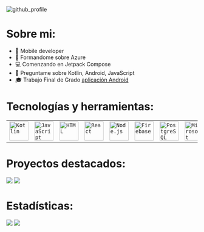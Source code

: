 ![github_profile](https://github.com/aperher/aperher/assets/100694428/4b828cde-8430-46e4-bb1d-40106975e53b)

# Sobre mi:
- 📲 Mobile developer
- 📖 Formandome sobre Azure
- 💻 Comenzando en Jetpack Compose
- 💬 Preguntame sobre Kotlin, Android, JavaScript
- 🎓 Trabajo Final de Grado [aplicación Android](https://github.com/aperher/android-comandas-tfg "Comandas Android")


# Tecnologías y herramientas:
<div align="center">
	<table>
		<tr>
			<td><code><img width="50" src="https://user-images.githubusercontent.com/25181517/185062810-7ee0c3d2-17f2-4a98-9d8a-a9576947692b.png" alt="Kotlin" title="Kotlin"/></code></td>
			<td><code><img width="50" src="https://user-images.githubusercontent.com/25181517/117447155-6a868a00-af3d-11eb-9cfe-245df15c9f3f.png" alt="JavaScript" title="JavaScript"/></code></td>
			<td><code><img width="50" src="https://user-images.githubusercontent.com/25181517/192158954-f88b5814-d510-4564-b285-dff7d6400dad.png" alt="HTML" title="HTML"/></code></td>
			<td><code><img width="50" src="https://user-images.githubusercontent.com/25181517/183897015-94a058a6-b86e-4e42-a37f-bf92061753e5.png" alt="React" title="React"/></code></td>
			<td><code><img width="50" src="https://user-images.githubusercontent.com/25181517/183568594-85e280a7-0d7e-4d1a-9028-c8c2209e073c.png" alt="Node.js" title="Node.js"/></code></td>
			<td><code><img width="50" src="https://user-images.githubusercontent.com/25181517/189716855-2c69ca7a-5149-4647-936d-780610911353.png" alt="Firebase" title="Firebase"/></code></td>
			<td><code><img width="50" src="https://user-images.githubusercontent.com/25181517/117208740-bfb78400-adf5-11eb-97bb-09072b6bedfc.png" alt="PostgreSQL" title="PostgreSQL"/></code></td>
			<td><code><img width="50" src="https://user-images.githubusercontent.com/25181517/183911544-95ad6ba7-09bf-4040-ac44-0adafedb9616.png" alt="Microsoft Azure" title="Microsoft Azure"/></code></td>
		</tr>
	</table>
</div>

 # Proyectos destacados:
 [![](https://github-readme-stats.vercel.app/api/pin/?username=aperher&repo=android-quotation-shake&theme=transparent)](https://github.com/aperher/android-quotation-shake)
 [![](https://github-readme-stats.vercel.app/api/pin/?username=aperher&repo=android-comandas-tfg&theme=transparent)](https://github.com/aperher/android-comandas-tfg)

# Estadísticas:
![](https://github-readme-stats.vercel.app/api?username=aperher&show_icons=true&theme=transparent&custom_title=Estad%C3%ADsticas%20de%20Alberto&rank_icon=github)
![](https://github-readme-stats.vercel.app/api/top-langs/?username=aperher&layout=compact&theme=transparent&custom_title=Lenguajes%20m%C3%A1s%20usados)
